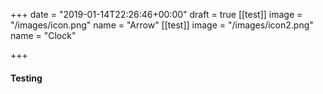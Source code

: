 +++
date = "2019-01-14T22:26:46+00:00"
draft = true
[[test]]
image = "/images/icon.png"
name = "Arrow"
[[test]]
image = "/images/icon2.png"
name = "Clock"

+++
#### Testing